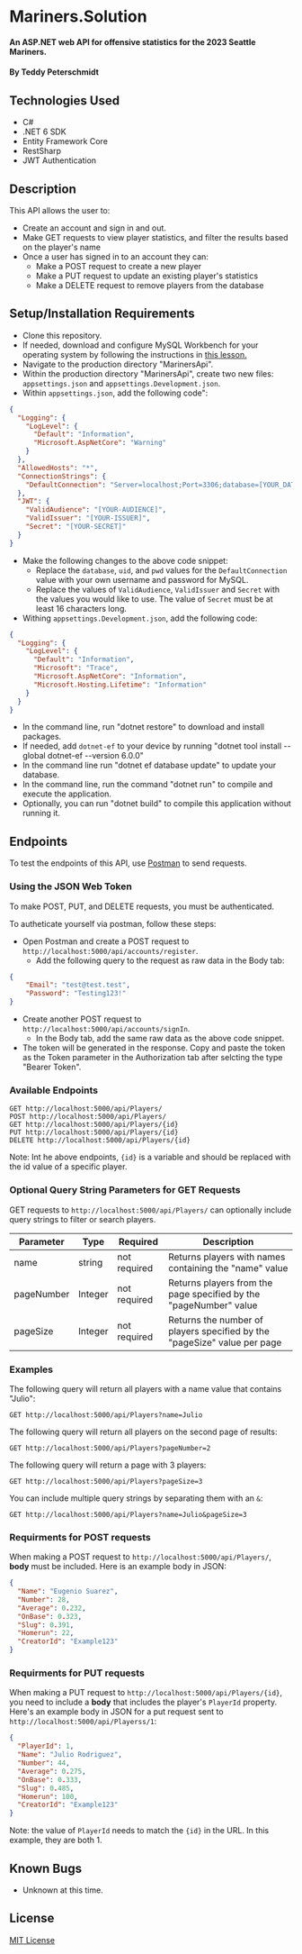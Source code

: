 # Mariners.Solution

####  An ASP.NET web API for offensive statistics for the 2023 Seattle Mariners.

#### By Teddy Peterschmidt

## Technologies Used

* C#
* .NET 6 SDK
* Entity Framework Core
* RestSharp
* JWT Authentication

## Description

This API allows the user to:

* Create an account and sign in and out. 
* Make GET requests to view player statistics, and filter the results based on the player's name
* Once a user has signed in to an account they can:
    * Make a POST request to create a new player 
    * Make a PUT request to update an existing player's statistics
    * Make a DELETE request to remove players from the database 

## Setup/Installation Requirements

* Clone this repository.
* If needed, download and configure MySQL Workbench for your operating system by following the instructions in [this lesson.](https://full-time.learnhowtoprogram.com/c-and-net/getting-started-with-c/installing-and-configuring-mysql) 
* Navigate to the production directory "MarinersApi".
* Within the production directory "MarinersApi", create two new files: `appsettings.json` and `appsettings.Development.json`.
* Within `appsettings.json`, add the following code":
```json 
{
  "Logging": {
    "LogLevel": {
      "Default": "Information",
      "Microsoft.AspNetCore": "Warning"
    }
  },
  "AllowedHosts": "*",
  "ConnectionStrings": {
    "DefaultConnection": "Server=localhost;Port=3306;database=[YOUR_DATABASE-NAME];uid=[YOUR-USERNAME-HERE];pwd=[YOUR-PASSWORD-HERE];"
  },
  "JWT": {
    "ValidAudience": "[YOUR-AUDIENCE]",
    "ValidIssuer": "[YOUR-ISSUER]",
    "Secret": "[YOUR-SECRET]"
  }
}
```
* Make the following changes to the above code snippet: 
    * Replace the `database`, `uid`, and `pwd` values for the `DefaultConnection` value with your own username and password for MySQL. 
    * Replace the values of `ValidAudience`, `ValidIssuer` and `Secret` with the values you would like to use. The value of `Secret` must be at least 16 characters long.
* Withing `appsettings.Development.json`, add the following code:
```json
{
  "Logging": {
    "LogLevel": {
      "Default": "Information",
      "Microsoft": "Trace",
      "Microsoft.AspNetCore": "Information",
      "Microsoft.Hosting.Lifetime": "Information"
    }
  }
}
```
* In the command line, run "dotnet restore" to download and install packages.
* If needed, add `dotnet-ef` to your device by running "dotnet tool install --global dotnet-ef --version 6.0.0"
* In the command line run "dotnet ef database update" to update your database.
* In the command line, run the command "dotnet run" to compile and execute the application.
* Optionally, you can run "dotnet build" to compile this application without running it.

## Endpoints

To test the endpoints of this API, use [Postman](https://www.postman.com/) to send requests.

### Using the JSON Web Token

To make POST, PUT, and DELETE requests, you must be authenticated. 

To autheticate yourself via postman, follow these steps:
* Open Postman and create a POST request to `http://localhost:5000/api/accounts/register`.
    * Add the following query to the request as raw data in the Body tab:
```json
{
    "Email": "test@test.test",
    "Password": "Testing123!"
}
```
* Create another POST request to `http://localhost:5000/api/accounts/signIn`.
    * In the Body tab, add the same raw data as the above code snippet.
* The token will be generated in the response. Copy and paste the token as the Token parameter in the Authorization tab after selcting the type "Bearer Token".

### Available Endpoints

```
GET http://localhost:5000/api/Players/
POST http://localhost:5000/api/Players/
GET http://localhost:5000/api/Players/{id}
PUT http://localhost:5000/api/Players/{id}
DELETE http://localhost:5000/api/Players/{id}

```
Note: Int he above endpoints, `{id}` is a variable and should be replaced with the id value of a specific player. 

### Optional Query String Parameters for GET Requests

GET requests to `http://localhost:5000/api/Players/` can optionally include query strings to filter or search players.

| Parameter   | Type        |  Required    | Description |
| ----------- | ----------- | -----------  | ----------- |
| name        | string      | not required | Returns players with names containing the "name" value |
| pageNumber  | Integer     | not required | Returns players from the page specified by the "pageNumber" value  |
| pageSize    | Integer     | not required | Returns the number of players specified by the "pageSize" value per page  |

### Examples

The following query will return all players with a name value that contains "Julio":

```
GET http://localhost:5000/api/Players?name=Julio
```

The following query will return all players on the second page of results:

```
GET http://localhost:5000/api/Players?pageNumber=2
```

The following query will return a page with 3 players:

```
GET http://localhost:5000/api/Players?pageSize=3
```

You can include multiple query strings by separating them with an `&`:

```
GET http://localhost:5000/api/Players?name=Julio&pageSize=3
```

### Requirments for POST requests

When making a POST request to `http://localhost:5000/api/Players/`, **body** must be included. Here is an example body in JSON:

```json
{
  "Name": "Eugenio Suarez",
  "Number": 28,
  "Average": 0.232,
  "OnBase": 0.323,
  "Slug": 0.391,
  "Homerun": 22,
  "CreatorId": "Example123" 
}
```

### Requirments for PUT requests

When making a PUT request to `http://localhost:5000/api/Players/{id}`, you need to include a **body** that includes the player's `PlayerId` property. Here's an example body in JSON for a put request sent to `http://localhost:5000/api/Playerss/1`:

```json
{
  "PlayerId": 1,  
  "Name": "Julio Rodriguez",
  "Number": 44,
  "Average": 0.275,
  "OnBase": 0.333,
  "Slug": 0.485,
  "Homerun": 100,
  "CreatorId": "Example123" 
}
```

Note: the value of `PlayerId` needs to match the `{id}` in the URL. In this example, they are both 1.

## Known Bugs

* Unknown at this time. 

## License

[MIT License](./LICENSE)
